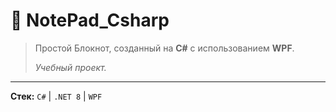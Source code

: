 # 📝 NotePad_Csharp

> Простой Блокнот, созданный на **C#** с использованием **WPF**.
>
> *Учебный проект.*

---

**Стек:** `C#` | `.NET 8` | `WPF`
